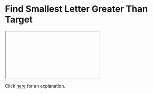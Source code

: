 # Find Smallest Letter Greater Than Target 

<iframe></iframe>

Click [here](Explanation.md) for an explanation.

